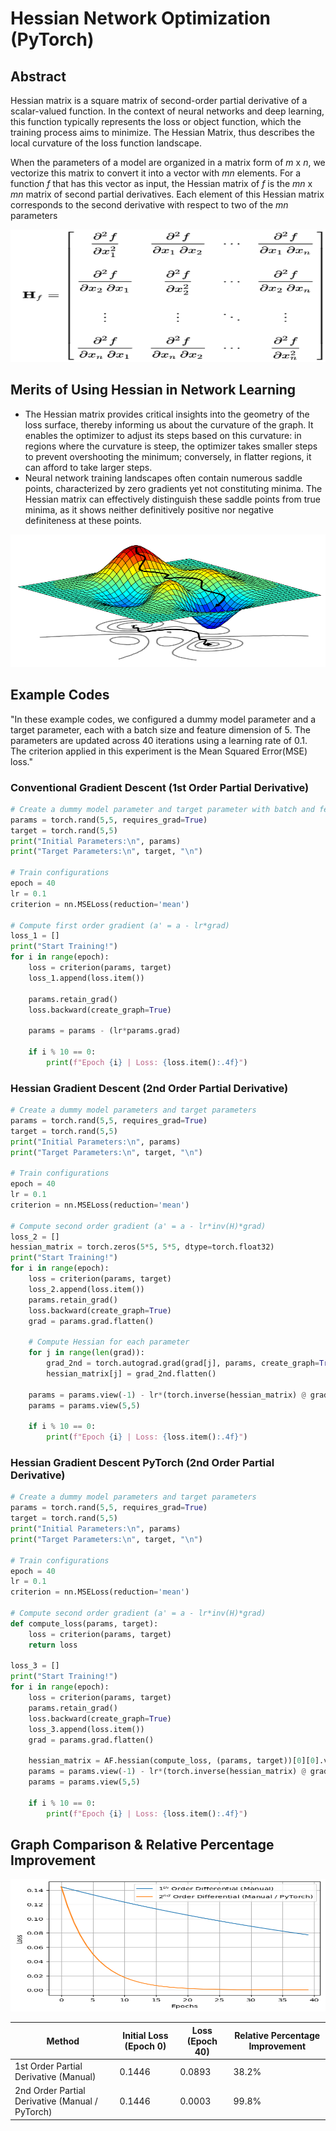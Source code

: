 # Hessian Network Optimization (PyTorch)
## Abstract
Hessian matrix is a square matrix of second-order partial derivative of a scalar-valued function. In the context of neural networks and deep learning, this function typically represents the loss or object function, which the training process aims to minimize. The Hessian Matrix, thus describes the local curvature of the loss function landscape.

When the parameters of a model are organized in a matrix form of *m* x *n*, we vectorize this matrix to convert it into a vector with *mn* elements. For a function *f* that has this vector as input, the Hessian matrix of *f* is the *mn* x *mn* matrix of second partial derivatives. Each element of this Hessian matrix corresponds to the second derivative with respect to two of the *mn* parameters
<p align="center">
  <img width="683" height="212" src="images/hessian_matrix.png">
</p>

## Merits of Using Hessian in Network Learning
* The Hessian matrix provides critical insights into the geometry of the loss surface, thereby informing us about the curvature of the graph. It enables the optimizer to adjust its steps based on this curvature: in regions where the curvature is steep, the optimizer takes smaller steps to prevent overshooting the minimum; conversely, in flatter regions, it can afford to take larger steps.
* Neural network training landscapes often contain numerous saddle points, characterized by zero gradients yet not constituting minima. The Hessian matrix can effectively distinguish these saddle points from true minima, as it shows neither definitively positive nor negative definiteness at these points.
<p align="center">
  <img width="683" height="212" src="images/landscape_curvature.png">
</p>

## Example Codes 
"In these example codes, we configured a dummy model parameter and a target parameter, each with a batch size and feature dimension of 5. The parameters are updated across 40 iterations using a learning rate of 0.1. The criterion applied in this experiment is the Mean Squared Error(MSE) loss."

### Conventional Gradient Descent (1st Order Partial Derivative)
```py
# Create a dummy model parameter and target parameter with batch and feature of 5
params = torch.rand(5,5, requires_grad=True)
target = torch.rand(5,5)
print("Initial Parameters:\n", params)
print("Target Parameters:\n", target, "\n")

# Train configurations
epoch = 40
lr = 0.1
criterion = nn.MSELoss(reduction='mean')

# Compute first order gradient (a' = a - lr*grad)
loss_1 = []
print("Start Training!")
for i in range(epoch):
    loss = criterion(params, target)
    loss_1.append(loss.item())

    params.retain_grad()
    loss.backward(create_graph=True)
    
    params = params - (lr*params.grad)
    
    if i % 10 == 0:
        print(f"Epoch {i} | Loss: {loss.item():.4f}")
```

### Hessian Gradient Descent (2nd Order Partial Derivative)
```py
# Create a dummy model parameters and target parameters
params = torch.rand(5,5, requires_grad=True)
target = torch.rand(5,5)
print("Initial Parameters:\n", params)
print("Target Parameters:\n", target, "\n")

# Train configurations
epoch = 40
lr = 0.1
criterion = nn.MSELoss(reduction='mean')

# Compute second order gradient (a' = a - lr*inv(H)*grad)
loss_2 = []
hessian_matrix = torch.zeros(5*5, 5*5, dtype=torch.float32)
print("Start Training!")
for i in range(epoch):
    loss = criterion(params, target)
    loss_2.append(loss.item())
    params.retain_grad()
    loss.backward(create_graph=True)
    grad = params.grad.flatten()

    # Compute Hessian for each parameter
    for j in range(len(grad)): 
        grad_2nd = torch.autograd.grad(grad[j], params, create_graph=True)[0]
        hessian_matrix[j] = grad_2nd.flatten()
        
    params = params.view(-1) - lr*(torch.inverse(hessian_matrix) @ grad)
    params = params.view(5,5)
    
    if i % 10 == 0:
        print(f"Epoch {i} | Loss: {loss.item():.4f}")
```

### Hessian Gradient Descent PyTorch (2nd Order Partial Derivative)
```py
# Create a dummy model parameters and target parameters
params = torch.rand(5,5, requires_grad=True)
target = torch.rand(5,5)
print("Initial Parameters:\n", params)
print("Target Parameters:\n", target, "\n")

# Train configurations
epoch = 40
lr = 0.1
criterion = nn.MSELoss(reduction='mean')

# Compute second order gradient (a' = a - lr*inv(H)*grad)
def compute_loss(params, target):
    loss = criterion(params, target)
    return loss

loss_3 = []
print("Start Training!")
for i in range(epoch):
    loss = criterion(params, target)
    params.retain_grad()
    loss.backward(create_graph=True)
    loss_3.append(loss.item())
    grad = params.grad.flatten()
    
    hessian_matrix = AF.hessian(compute_loss, (params, target))[0][0].view(25,25)
    params = params.view(-1) - lr*(torch.inverse(hessian_matrix) @ grad)
    params = params.view(5,5)
    
    if i % 10 == 0:
        print(f"Epoch {i} | Loss: {loss.item():.4f}")
```

## Graph Comparison & Relative Percentage Improvement
<p align="center">
  <img width="683" height="212" src="images/graph_result.png">
</p>

| Method | Initial Loss (Epoch 0) | Loss (Epoch 40) | Relative Percentage Improvement |
| ----- | --------- | --------- | --------- |
| 1st Order Partial Derivative (Manual) | 0.1446 | 0.0893 | 38.2% |
| 2nd Order Partial Derivative (Manual / PyTorch) | 0.1446 | 0.0003 | 99.8% |
